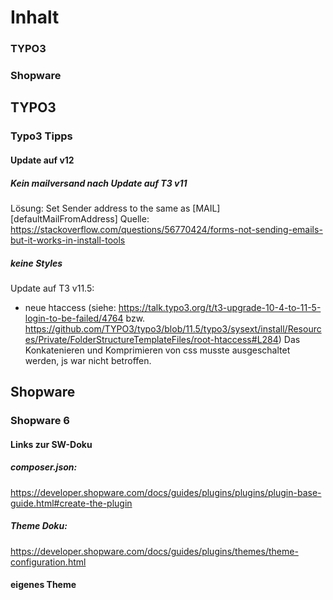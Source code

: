 # Inhalt
### TYPO3
### Shopware

## TYPO3
### Typo3 Tipps
#### Update auf v12
##### Kein mailversand nach Update auf T3 v11
Lösung: Set Sender address to the same as [MAIL][defaultMailFromAddress]
Quelle: https://stackoverflow.com/questions/56770424/forms-not-sending-emails-but-it-works-in-install-tools

##### keine Styles
Update auf T3 v11.5:
 - neue htaccess (siehe: https://talk.typo3.org/t/t3-upgrade-10-4-to-11-5-login-to-be-failed/4764 
   bzw. https://github.com/TYPO3/typo3/blob/11.5/typo3/sysext/install/Resources/Private/FolderStructureTemplateFiles/root-htaccess#L284)
Das Konkatenieren und Komprimieren von css musste ausgeschaltet werden, js war nicht betroffen.

## Shopware
### Shopware 6
#### Links zur SW-Doku

##### composer.json: 
https://developer.shopware.com/docs/guides/plugins/plugins/plugin-base-guide.html#create-the-plugin

##### Theme Doku: 
https://developer.shopware.com/docs/guides/plugins/themes/theme-configuration.html

#### eigenes Theme
